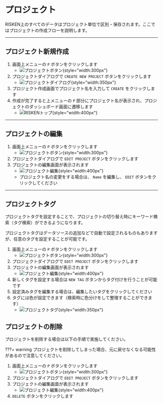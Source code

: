# プロジェクト
RISKEN上のすべてのデータはプロジェクト単位で区別・保存されます。ここではプロジェクトの作成フローを説明します。

---

## プロジェクト新規作成

1. 画面上メニューの `P` ボタンをクリックします
    - ![プロジェクトボタン](/img/risken/project_btn.png){style="width:300px"}
2. プロジェクトダイアログで `CREATE NEW PROJECT` ボタンをクリックします
    - ![プロジェクトダイアログ](/img/risken/project_dialog.png){style="width:350px"}
3. プロジェクト作成画面でプロジェクト名を入力して `CREATE` をクリックします
4.  作成が完了すると上メニューの `P` 部分にプロジェクト名が表示され、プロジェクトのダッシュボード画面に遷移します
    - ![RISKENトップ](/img/risken/top.png){style="width:400px"}

---

## プロジェクトの編集

1. 画面上メニューの `P` ボタンをクリックします
    - ![プロジェクトボタン](/img/risken/project_btn.png){style="width:300px"}
2. プロジェクトダイアログで `EDIT PROJECT` ボタンをクリックします
3. プロジェクトの編集画面が表示されます
    - ![プロジェクト編集](/img/risken/project_edit.png){style="width:400px"}
    - プロジェクト名の変更をする場合は、 `Name` を編集し、 `EDIT` ボタンをクリックしてください

---

## プロジェクトタグ

プロジェクトタグを設定することで、プロジェクトの切り替え時にキーワード検索（タグ検索）ができるようになります。

プロジェクトタグはデータソースの追加などで自動で設定されるものもありますが、任意のタグを設定することが可能です。

1. 画面上メニューの `P` ボタンをクリックします
    - ![プロジェクトボタン](/img/risken/project_btn.png){style="width:300px"}
2. プロジェクトダイアログで `EDIT PROJECT` ボタンをクリックします
3. プロジェクトの編集画面が表示されます
    - ![プロジェクト編集](/img/risken/project_edit.png){style="width:400px"}
4. 新しくタグを設定する場合は `NEW TAG` ボタンからタグ付けを行うことが可能です
5. 設定済みタグを編集する場合は、編集したいタグをクリックしてください
6. タグには色が設定できます（検索時に色分けをして整理することができます）
   - ![プロジェクトタグ](/img/risken/project_tag.png){style="width:350px"}

## プロジェクトの削除

プロジェクトを削除する場合は以下の手順で実施してください。

???+ warning
    プロジェクトを削除してしまった場合、元に戻せなくなる可能性があるので注意してください。

1. 画面上メニューの `P` ボタンをクリックします
    - ![プロジェクトボタン](/img/risken/project_btn.png){style="width:300px"}
2. プロジェクトダイアログで `EDIT PROJECT` ボタンをクリックします
3. プロジェクトの編集画面が表示されます
    - ![プロジェクト編集](/img/risken/project_edit.png){style="width:400px"}
4. `DELETE` ボタンをクリックします
